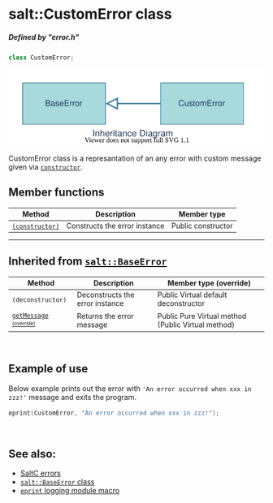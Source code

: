 # salt::CustomError class
##### Defined by "error.h" 
```cpp
class CustomError;
```
![CustomError Inheritance](../../../__assets__/errors/CustomError/inheritance.drawio.svg)

CustomError class is a represantation of an any error with custom message given via [`constructor`](constructor.md).
<br>

## Member functions
| Method | Description | Member type |
|--------|-------------|------------------|
| [`(constructor)`](constructor.md) | Constructs the error instance | Public constructor |
_______________________________________________________________________________
## Inherited from [`salt::BaseError`](../BaseError/README.md)
| Method | Description | Member type (override) |
|--------|-------------|------------------|
| `(deconstructor)` | Deconstructs the error instance | Public Virtual default deconstructor |
| [`getMessage`](../BaseError/getMessage.md) <sub><sup>[(override)](getMessage.md)</sup></sub> | Returns the error message | Public Pure Virtual method (Public Virtual method) |
<br>

## Example of use
Below example prints out the error with `'An error occurred when xxx in zzz!'` message and exits the program.
```cpp
eprint(CustomError, "An error occurred when xxx in zzz!");
```
<br>

## See also:
+ [SaltC errors](../README.md)
+ [`salt::BaseError` class](../BaseError/README.md)
+ [`eprint` logging module macro](<eprint-link-placeholder>)